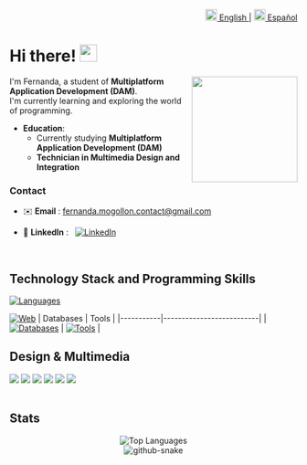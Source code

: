 <p align="right">
  <a href="README.md">
    <img src="https://cdn.statically.io/gh/hjnilsson/country-flags/master/svg/gb.svg" width="20" alt="English"/> English
  </a> |
  <a href="README.es.md">
    <img src="https://cdn.statically.io/gh/hjnilsson/country-flags/master/svg/es.svg" width="20" alt="Español"/> Español
  </a>
</p>

# Hi there! <img src="https://user-images.githubusercontent.com/74038190/216120986-f2752ca9-fe82-4aa3-befe-0a58db010d85.png" width="30px">

<img align="right" height="185" src="https://user-images.githubusercontent.com/74038190/216649421-9e9387cc-b2d3-4375-97e2-f4c43373d3ae.gif" />

I'm Fernanda, a student of **Multiplatform Application Development (DAM)**.  
I'm currently learning and exploring the world of programming.

- **Education**:
  - Currently studying **Multiplatform Application Development (DAM)**
  - **Technician in Multimedia Design and Integration**

### **Contact**

- ✉️ **Email** : [fernanda.mogollon.contact@gmail.com](mailto:fernanda.mogollon.contact@gmail.com)

- 💼 **LinkedIn** : &nbsp;&nbsp;[![LinkedIn](https://img.shields.io/badge/-LinkedIn-0A66C2?style=for-the-badge&logo=linkedin&logoColor=white)]([https://www.linkedin.com/in/usuario](https://www.linkedin.com/in/fernanda-mogollon-21a542380/)/)


</br>

## Technology Stack and Programming Skills

[![Languages](https://skillicons.dev/icons?i=java,python,kotlin,c&theme=dark)](https://skillicons.dev)

[![Web](https://skillicons.dev/icons?i=spring,flask,html,css,js,bootstrap&theme=dark)](https://skillicons.dev)
| Databases | Tools |
|-----------|--------------------------|
| [![Databases](https://skillicons.dev/icons?i=mysql,mongo&theme=dark)](https://skillicons.dev) | [![Tools](https://skillicons.dev/icons?i=git,github,docker,postman,netlify,firebase&theme=dark)](https://skillicons.dev) |


## Design & Multimedia

<div>
  <img src="https://img.shields.io/badge/Adobe%20Illustrator-%23FF0000.svg?style=for-the-badge&logo=adobe%20illustrator&logoColor=white" />
  <img src="https://img.shields.io/badge/Adobe%20Lightroom-31A8FF.svg?style=for-the-badge&logo=Adobe%20Lightroom&logoColor=white" />
  <img src="https://img.shields.io/badge/Adobe%20Photoshop-%23FFFF00.svg?style=for-the-badge&logo=adobe%20photoshop&logoColor=white" />
  <img src="https://img.shields.io/badge/Adobe%20Premiere%20Pro-%2300FF00.svg?style=for-the-badge&logo=Adobe%20Premiere%20Pro&logoColor=white" />
  <img src="https://img.shields.io/badge/Notion-%23000000.svg?style=for-the-badge&logo=notion&logoColor=white" />
  <img src="https://img.shields.io/badge/Gimp-657D8B?style=for-the-badge&logo=gimp&logoColor=FFFFFF" />
</div>
</br>

## Stats

<div align="center">
  <img src="https://github-readme-stats.vercel.app/api/top-langs/?username=mafedev&layout=compact" alt="Top Languages" />
</div>

<!--GitHub Snake Animation-->
<div align="center">
  <picture>
    <source media="(prefers-color-scheme: dark)" srcset="https://raw.githubusercontent.com/tobiasmeyhoefer/tobiasmeyhoefer/output/github-snake-dark.svg" />
    <source media="(prefers-color-scheme: light)" srcset="https://raw.githubusercontent.com/tobiasmeyhoefer/tobiasmeyhoefer/output/github-snake.svg" />
    <img alt="github-snake" src="https://raw.githubusercontent.com/tobiasmeyhoefer/tobiasmeyhoefer/output/github-snake.svg" />
  </picture>
</div>


